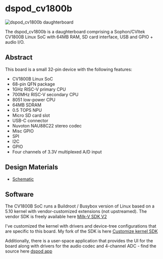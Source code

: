 # dspod_cv1800b

![dspod_cv1800b daughterboard](./doc/dspod_cv1800b.jpg)

The dspod_cv1800b is a daughterboard comprising a Sophon/CVItek CV1800B Linux SoC
with 64MB RAM, SD card interface, USB and GPIO + audio I/O.

## Abstract
This board is a small 32-pin device with the following features:
* CV1800B Linux SoC
 * 68-pin QFN package
 * 1GHz RISC-V primary CPU
 * 700MHz RISC-V secondary CPU
 * 8051 low-power CPU
 * 64MB SDRAM
 * 0.5 TOPS NPU
* Micro SD card slot
* USB-C connector
* Nuvoton NAU88C22 stereo codec
* Misc GPIO
 * SPI
 * I2C
 * GPIO
* Four channels of 3.3V multiplexed A/D input

## Design Materials
* [Schematic](./doc/dspod_cv1800b_schematic.pdf)

## Software
The CV1800B SoC runs a Buildroot / Busybox version of Linux based on a 5.10 kernel
with vendor-customized extensions (not upstreamed). The vendor SDK is freely
available here [Milk-V SDK V2](https://github.com/milkv-duo/duo-buildroot-sdk-v2)

I've customized the kernel with drivers and device-tree configurations that are
specific to this board. My fork of the SDK is here
[Customize kernel SDK](https://github.com/emeb/duo-buildroot-sdk-v2/tree/audio_board)

Additionally, there is a user-space application that provides the UI for the board
along with drivers for the audio codec and 4-channel ADC - find the source here
[dspod app](https://github.com/emeb/duo-examples/tree/main/dspod_app)
